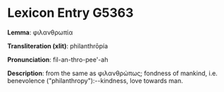 # Lexicon Entry G5363

**Lemma**: φιλανθρωπία

**Transliteration (xlit)**: philanthrōpía

**Pronunciation**: fil-an-thro-pee'-ah

**Description**:
from the same as φιλανθρώπως; fondness of mankind, i.e. benevolence ("philanthropy"):--kindness, love towards man.
